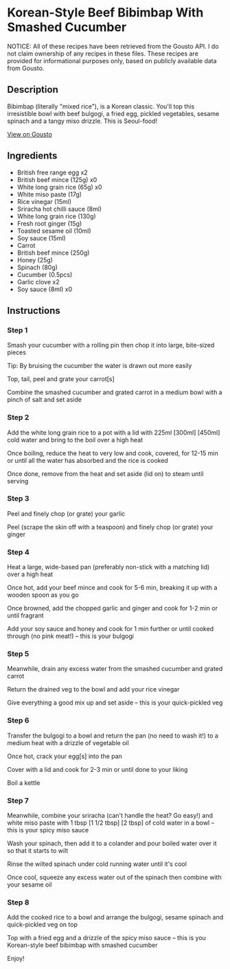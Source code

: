 # Korean-Style Beef Bibimbap With Smashed Cucumber

NOTICE: All of these recipes have been retrieved from the Gousto API. I do not claim ownership of any recipes in these files. These recipes are provided for informational purposes only, based on publicly available data from Gousto.

## Description

Bibimbap (literally "mixed rice"), is a Korean classic. You'll top this irresistible bowl with beef bulgogi, a fried egg, pickled vegetables, sesame spinach and a tangy miso drizzle. This is Seoul-food!

[View on Gousto](https://www.gousto.co.uk/recipes/cookbook/korean-beef-bibimbap-with-smashed-cucumber)

## Ingredients

- British free range egg x2
- British beef mince (125g) x0
- White long grain rice (65g) x0
- White miso paste (17g)
- Rice vinegar (15ml)
- Sriracha hot chilli sauce (8ml)
- White long grain rice (130g)
- Fresh root ginger (15g)
- Toasted sesame oil (10ml)
- Soy sauce (15ml)
- Carrot
- British beef mince (250g)
- Honey (25g)
- Spinach (80g)
- Cucumber (0.5pcs)
- Garlic clove x2
- Soy sauce (8ml) x0

## Instructions


### Step 1

Smash your cucumber with a rolling pin then chop it into large, bite-sized pieces

Tip: By bruising the cucumber the water is drawn out more easily

Top, tail, peel and grate your carrot[s]

Combine the smashed cucumber and grated carrot in a medium bowl with a pinch of salt and set aside


### Step 2

Add the white long grain rice to a pot with a lid with 225ml <span class="text-purple">[300ml] </span><span class="text-danger">[450ml]</span> cold water and bring to the boil over a high heat

Once boiling, reduce the heat to very low and cook, covered, for 12-15 min or until all the water has absorbed and the rice is cooked

Once done, remove from the heat and set aside (lid on) to steam until serving


### Step 3

Peel and finely chop (or grate) your garlic

Peel (scrape the skin off with a teaspoon) and finely chop (or grate) your ginger


### Step 4

Heat a large, wide-based pan (preferably non-stick with a matching lid) over a high heat

Once hot, add your beef mince and cook for 5-6 min, breaking it up with a wooden spoon as you go

Once browned, add the chopped garlic and ginger and cook for 1-2 min or until fragrant

Add your soy sauce and honey and cook for 1 min further or until cooked through (no pink meat!) – this is your bulgogi


### Step 5

Meanwhile, drain any excess water from the smashed cucumber and grated carrot

Return the drained veg to the bowl and add your rice vinegar

Give everything a good mix up and set aside – this is your quick-pickled veg


### Step 6

Transfer the bulgogi to a bowl and return the pan (no need to wash it!) to a medium heat with a drizzle of vegetable oil

Once hot, crack your egg[s] into the pan

Cover with a lid and cook for 2-3 min or until done to your liking

Boil a kettle


### Step 7

Meanwhile, combine your sriracha (can't handle the heat? Go easy!) and white miso paste with 1 tbsp <span class="text-purple">[1 1/2 tbsp]</span> <span class="text-danger">[2 tbsp]</span> of cold water in a bowl – this is your spicy miso sauce

Wash your spinach, then add it to a colander and pour boiled water over it so that it starts to wilt

Rinse the wilted spinach under cold running water until it's cool

Once cool, squeeze any excess water out of the spinach then combine with your sesame oil

### Step 8

Add the cooked rice to a bowl and arrange the bulgogi, sesame spinach and quick-pickled veg on top

Top with a fried egg and a drizzle of the spicy miso sauce – this is you Korean-style beef bibimbap with smashed cucumber

Enjoy!

